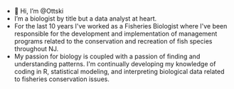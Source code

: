 - 👋 Hi, I’m @Ottski
- I’m a biologist by title but a data analyst at heart. 
- For the last 10 years I've worked as a Fisheries Biologist where I've been responsible for the development and implementation of management programs related to the conservation and recreation of fish species throughout NJ. 
- My passion for biology is coupled with a passion of finding and understanding patterns. I'm continually developing my knowledge of coding in R, statistical modeling, and interpreting biological data related to fisheries conservation issues.  


